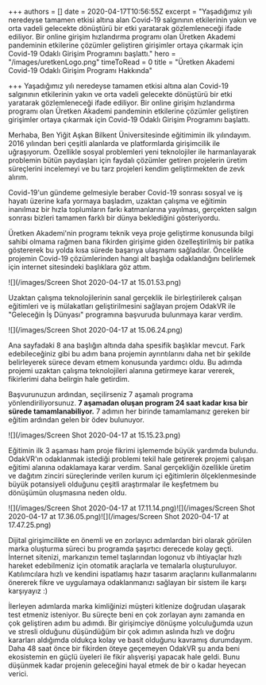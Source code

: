 +++
authors = []
date = 2020-04-17T10:56:55Z
excerpt = "Yaşadığımız yılı neredeyse tamamen etkisi altına alan Covid-19 salgınının etkilerinin yakın ve orta vadeli gelecekte dönüştürü bir etki yaratarak gözlemleneceği ifade ediliyor. Bir online girişim hızlandırma programı olan Üretken Akademi pandeminin etkilerine çözümler geliştiren girişimler ortaya çıkarmak için Covid-19 Odaklı Girişim Programını başlattı."
hero = "/images/uretkenLogo.png"
timeToRead = 0
title = "Üretken Akademi Covid-19 Odaklı Girişim Programı Hakkında"

+++
Yaşadığımız yılı neredeyse tamamen etkisi altına alan Covid-19 salgınının etkilerinin yakın ve orta vadeli gelecekte dönüştürü bir etki yaratarak gözlemleneceği ifade ediliyor. Bir online girişim hızlandırma programı olan Üretken Akademi pandeminin etkilerine çözümler geliştiren girişimler ortaya çıkarmak için Covid-19 Odaklı Girişim Programını başlattı.

Merhaba, Ben Yiğit Aşkan Bilkent Üniversitesinde eğitimimin ilk yılındayım. 2016 yılından beri çeşitli alanlarda ve platformlarda girişimcilik ile uğraşıyorum. Özellikle sosyal problemleri yeni teknolojiler ile harmanlayarak problemin bütün paydaşları için faydalı çözümler getiren projelerin üretim süreçlerini incelemeyi ve bu tarz projeleri kendim geliştirmekten de zevk alırım.

Covid-19'un gündeme gelmesiyle beraber Covid-19 sonrası sosyal ve iş hayatı üzerine kafa yormaya başladım, uzaktan çalışma ve eğitimin inanılmaz bir hızla toplumların farkı katmanlarına yayılması, gerçekten salgın sonrası bizleri tamamen farklı bir dünya beklediğini gösteriyordu.

Üretken Akademi'nin programı teknik veya proje geliştirme konusunda bilgi sahibi olmama rağmen bana fikirden girişime giden özelleştirilmiş bir patika göstererek bu yolda kısa sürede başarıya ulaşmamı sağladılar. Öncelikle projemin Covid-19 çözümlerinden hangi alt başlığa odaklandığını belirlemek için internet sitesindeki başlıklara göz attım.

![](/images/Screen Shot 2020-04-17 at 15.01.53.png)

Uzaktan çalışma teknolojilerinin sanal gerçeklik ile birleştirilerek çalışan eğitimleri ve iş mülakatları geliştirilmesini sağlayan projem OdakVR ile "Geleceğin İş Dünyası" programına başvuruda bulunmaya karar verdim.

![](/images/Screen Shot 2020-04-17 at 15.06.24.png)

Ana sayfadaki 8 ana başlığın altında daha spesifik başlıklar mevcut. Fark edebileceğiniz gibi bu adım bana projemin ayrıntılarını daha net bir şekilde belirleyerek sürece devam etmem konusunda yardımcı oldu. Bu adımda projemi uzaktan çalışma teknolojileri alanına getirmeye karar vererek, fikirlerimi daha belirgin hale getirdim.

Başvurunuzun ardından, seçilirseniz 7 aşamalı programa yönlendiriliyorsunuz. **7 aşamadan oluşan program 24 saat kadar kısa bir sürede tamamlanabiliyor.** 7 adımın her birinde tamamlamanız gereken bir eğitim ardından gelen bir ödev bulunuyor.

![](/images/Screen Shot 2020-04-17 at 15.15.23.png)

Eğitimin ilk 3 aşaması ham proje fikrimi işlememde büyük yardımda bulundu. OdakVR'ın odaklanmak istediği problemi tekil hale getirerek projemi çalışan eğitimi alanına odaklamaya karar verdim. Sanal gerçekliğin özellikle üretim ve dağıtım zinciri süreçlerinde verilen kurum içi eğitimlerin ölçeklenmesinde büyük potansiyeli olduğunu çeşitli araştırmalar ile keşfetmem bu dönüşümün oluşmasına neden oldu.

![](/images/Screen Shot 2020-04-17 at 17.11.14.png)![](/images/Screen Shot 2020-04-17 at 17.36.05.png)![](/images/Screen Shot 2020-04-17 at 17.47.25.png)

Dijital girişimcilikte en önemli ve en zorlayıcı adımlardan biri olarak görülen marka oluşturma süreci bu programda şaşırtıcı derecede kolay geçti. İnternet sitenizi, markanızın temel taşlarından logonuz vb ihtiyaçlar hızlı hareket edebilmeniz için otomatik araçlarla ve temalarla oluşturuluyor. Katılımcılara hızlı ve kendini ispatlamış hazır tasarım araçlarını kullanmalarını önererek fikre ve uygulamaya odaklanmanızı sağlayan bir sistem ile karşı karşıyayız :)

İlerleyen adımlarda marka kimliğinizi müşteri kitlenize doğrudan ulaşarak test etmeniz isteniyor. Bu süreçte beni en çok zorlayan aynı zamanda en çok geliştiren adım bu adımdı. Bir girişimciye dönüşme yolculuğumda uzun ve stresli olduğunu düşündüğüm bir çok adımın aslında hızlı ve doğru kararları aldığımda oldukça kolay ve basit olduğunu kavramış durumdayım. Daha 48 saat önce bir fikirden öteye geçemeyen OdakVR şu anda beni ekosistemin en güçlü üyeleri ile fikir alışverişi yapacak hale geldi. Bunu düşünmek kadar projenin geleceğini hayal etmek de bir o kadar heyecan verici.